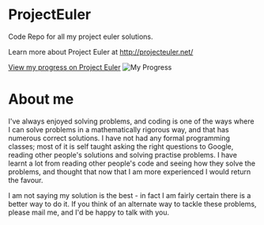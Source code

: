 ProjectEuler
============

Code Repo for all my project euler solutions.

Learn more about Project Euler at http://projecteuler.net/

[View my progress on Project Euler](http://projecteuler.net/profile/mcleung.png)
![My Progress](http://projecteuler.net/profile/mcleung.png)

About me
========

I've always enjoyed solving problems, and coding is one of the ways where I can solve problems in a mathematically rigorous way, and that has numerous correct solutions. I have not had any formal programming classes; most of it is self taught asking the right questions to Google, reading other people's solutions and solving practise problems. I have learnt a lot from reading other people's code and seeing how they solve the problems, and thought that now that I am more experienced I would return the favour.

I am not saying my solution is the best - in fact I am fairly certain there is a better way to do it. If you think of an alternate way to tackle these problems, please mail me, and I'd be happy to talk with you.



